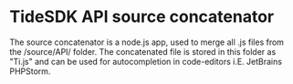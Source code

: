 TideSDK API source concatenator
===============================

The source concatenator is a node.js app, used to merge all .js files from the /source/API/ folder.
The concatenated file is stored in this folder as "Ti.js" and can be used for autocompletion in code-editors i.E. JetBrains PHPStorm.